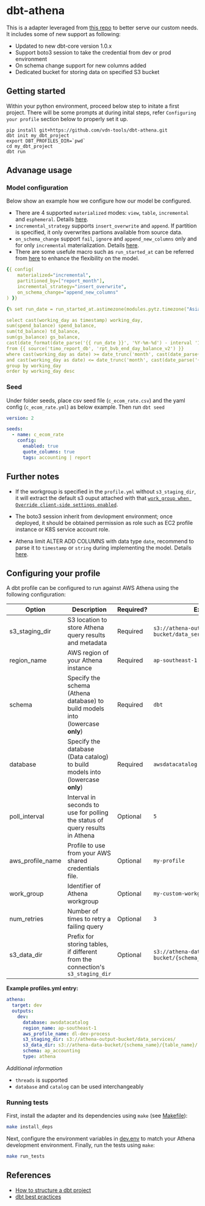 # dbt-athena
This is a adapter leveraged from [this repo](https://github.com/Tomme/dbt-athena) to better serve our custom needs. It includes some of new support as following:
- Updated to new dbt-core version 1.0.x
- Support boto3 session to take the credential from dev or prod environment
- On schema change support for new columns added
- Dedicated bucket for storing data on specified S3 bucket

## Getting started
Within your python environment, proceed below step to initate a first project. There will be some prompts at during inital steps, refer `Configuring your profile` section below to properly set it up.

```
pip install git+https://github.com/vdn-tools/dbt-athena.git
dbt init my_dbt_project
export DBT_PROFILES_DIR=`pwd`
cd my_dbt_project
dbt run
```

## Advanage usage
### Model configuration
Below show an example how we configure how our model be configured.
- There are 4 supported `materialized` modes: `view`, `table`, `incremental` and `esphemeral`. Details [here](https://docs.getdbt.com/docs/building-a-dbt-project/building-models/materializations).
- `incremental_strategy` supports `insert_overwrite` and `append`. If partition is specified, it only overwrites partions available from source data.
- `on_schema_change` support `fail`, `ignore` and `append_new_columns` only and for only `incremental` materialization. Details [here](https://docs.getdbt.com/docs/building-a-dbt-project/building-models/configuring-incremental-models#understanding-the-is_incremental-macro).
- There are some usefule macro such as `run_started_at` can be referred from [here](https://docs.getdbt.com/reference/dbt-jinja-functions) to enhance the flexibility on the model.

```yaml
{{ config(
    materialized="incremental",
    partitioned_by=["report_month"],
    incremental_strategy="insert_overwrite",
    on_schema_change="append_new_columns"
) }}

{% set run_date = run_started_at.astimezone(modules.pytz.timezone("Asia/Saigon")).strftime("%Y-%m-%d") %}

select cast(working_day as timestamp) working_day,
sum(spend_balance) spend_balance,
sum(td_balance) td_balance,
sum(gs_balance) gs_balance,
cast(date_format(date_parse('{{ run_date }}', '%Y-%m-%d') - interval '1' month, '%Y%m') as int) report_month
from {{ source('timo_report_db', 'rpt_bvb_end_day_balance_v2') }}
where cast(working_day as date) >= date_trunc('month', cast(date_parse('{{ run_date }}', '%Y-%m-%d')  as date)-interval'2'month) + interval '25' day
and cast(working_day as date) <= date_trunc('month', cast(date_parse('{{ run_date }}', '%Y-%m-%d')  as date)-interval'1'month) + interval '24' day
group by working_day
order by working_day desc
```

### Seed
Under folder seeds, place csv seed file (`c_ecom_rate.csv`) and the yaml config (`c_ecom_rate.yml`) as below example. Then run `dbt seed`

```yaml
version: 2

seeds:
  - name: c_ecom_rate
    config:
      enabled: true
      quote_columns: true
      tags: accounting | report
```

## Further notes
- If the workgroup is specified in the `profile.yml` without `s3_staging_dir`, it will extract the default s3 ouput attached with that [`work_group when Override client-side settings enabled`](https://docs.aws.amazon.com/athena/latest/ug/workgroups-settings-override.html).

- The boto3 session inherit from devlopment environment; once deployed, it should be obtained permission as role such as EC2 profile instance or K8S service account role.

- Athena limit ALTER ADD COLUMNS with data type `date`, recommend to parse it to `timestamp` or `string` during implementing the model. Details [here](https://docs.aws.amazon.com/athena/latest/ug/alter-table-add-columns.html).

## Configuring your profile

A dbt profile can be configured to run against AWS Athena using the following configuration:

| Option          | Description                                                                     | Required?  | Example               |
|---------------- |-------------------------------------------------------------------------------- |----------- |---------------------- |
| s3_staging_dir  | S3 location to store Athena query results and metadata                          | Required   | `s3://athena-output-bucket/data_services/`    |
| region_name     | AWS region of your Athena instance                                              | Required   | `ap-southeast-1`           |
| schema          | Specify the schema (Athena database) to build models into (lowercase **only**)  | Required   | `dbt`                 |
| database        | Specify the database (Data catalog) to build models into (lowercase **only**)   | Required   | `awsdatacatalog`      |
| poll_interval   | Interval in seconds to use for polling the status of query results in Athena    | Optional   | `5`                   |
| aws_profile_name| Profile to use from your AWS shared credentials file.                           | Optional   | `my-profile`          |
| work_group      | Identifier of Athena workgroup                                                  | Optional   | `my-custom-workgroup` |
| num_retries     | Number of times to retry a failing query                                        | Optional   | `3`                   |
| s3_data_dir     | Prefix for storing tables, if different from the connection's `s3_staging_dir`  | Optional   | `s3://athena-data-bucket/{schema_name}/{table_name}/`   |

**Example profiles.yml entry:**
```yaml
athena:
  target: dev
  outputs:
    dev:
      database: awsdatacatalog
      region_name: ap-southeast-1
      aws_profile_name: dl-dev-process
      s3_staging_dir: s3://athena-output-bucket/data_services/
      s3_data_dir: s3://athena-data-bucket/{schema_name}/{table_name}/
      schema: ap_accounting
      type: athena
```

_Additional information_
* `threads` is supported
* `database` and `catalog` can be used interchangeably

### Running tests

First, install the adapter and its dependencies using `make` (see [Makefile](Makefile)):

```bash
make install_deps
```

Next, configure the environment variables in [dev.env](dev.env) to match your Athena development environment. Finally, run the tests using `make`:

```bash
make run_tests
```

## References
- [How to structure a dbt project](https://discourse.getdbt.com/t/how-we-structure-our-dbt-projects/355)
- [dbt best practices](https://docs.getdbt.com/docs/guides/best-practices)